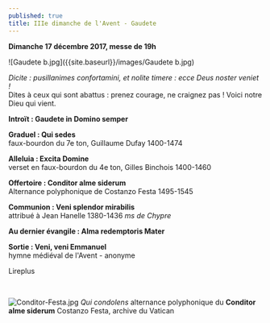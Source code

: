 ```yaml
---
published: true
title: IIIe dimanche de l'Avent - Gaudete
---
```

**Dimanche 17 décembre 2017, messe de 19h**  

![Gaudete b.jpg]({{site.baseurl}}/images/Gaudete b.jpg)

*Dicite : pusillanimes confortamini, et nolite timere : ecce Deus noster veniet !*  
Dites à ceux qui sont abattus : prenez courage, ne craignez pas ! Voici notre Dieu qui vient.

**Introït : Gaudete in Domino semper**

**Graduel : Qui sedes**  
faux-bourdon du 7e ton, Guillaume Dufay 1400-1474

**Alleluia : Excita Domine**  
verset en faux-bourdon du 4e ton, Gilles Binchois 1400-1460

**Offertoire : Conditor alme siderum**  
Alternance polyphonique de Costanzo Festa 1495-1545

**Communion : Veni splendor mirabilis**  
attribué à Jean Hanelle 1380-1436 *ms de Chypre*

**Au dernier évangile : Alma redemptoris Mater**  

**Sortie : Veni, veni Emmanuel**  
hymne médiéval de l'Avent - anonyme

Lireplus

&nbsp;

![Conditor-Festa.jpg]({{site.baseurl}}/images/Conditor-Festa.jpg)
*Qui condolens* alternance polyphonique du **Conditor alme siderum** Costanzo Festa, archive du Vatican
